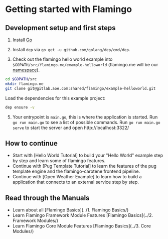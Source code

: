 # Getting started with Flamingo

## Development setup and first steps

1. Install [Go](https://golang.org/)

2. Install `dep` via `go get -u github.com/golang/dep/cmd/dep`.

3. Check out the flamingo hello world example into `$GOPATH/src/flamingo.me/example-helloworld`
(flamingo.me will be our [namespace](https://golang.org/doc/code.html#Organization)).
```bash
cd $GOPATH/src
mkdir flamingo.me
git clone git@gitlab.aoe.com:shared/flamingo/example-helloworld.git
```
Load the dependencies for this example project:

```bash
dep ensure -v
```

5. Your entrypoint is `main.go`, this is where the application is started.
   Run `go run main.go` to see a list of possible commands.
   Run `go run main.go serve` to start the server and open http://localhost:3322/

## How to continue

* Start with [Hello World Tutorial] to build your "Hello World" example step by step and learn some of flamingo features.
* Continue with [Pug Template Tutorial] to learn the features of the pug template engine and the flamingo-carotene frontend pipeline.
* Continue with [Open Weather Example] to learn how to build a application that connects to an external service step by step.

## Read through the Manuals

* Learn about all [Flamingo Basics](../1. Flamingo Basics/)
* Learn Flamingo Framework Module Features [Flamingo Basics](../2. Framework Modules/)
* Learn Flamingo Core Module Features [Flamingo Basics](../3. Core Modules/)
